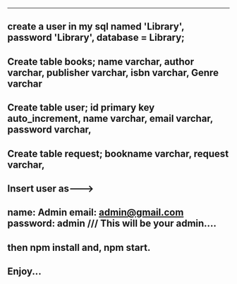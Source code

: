 

-----------------------------------------------------------------------------------------------

create a user in my sql named 'Library', password 'Library', database = Library;
-----------------------------------------------------------------------------------------------

Create table books; name varchar, author varchar, publisher varchar, isbn varchar, Genre varchar
-----------------------------------------------------------------------------------------------

Create table user; id primary key auto_increment, name varchar, email varchar, password varchar,
-----------------------------------------------------------------------------------------------

Create table request; bookname varchar, request varchar,
-----------------------------------------------------------------------------------------------

Insert user as--->
-----------------------------------------------------------------------------------------------

name: Admin email: admin@gmail.com password: admin /// This will be your admin....
-----------------------------------------------------------------------------------------------

then npm install and, npm start.
-----------------------------------------------------------------------------------------------

Enjoy...
-----------------------------------------------------------------------------------------------
